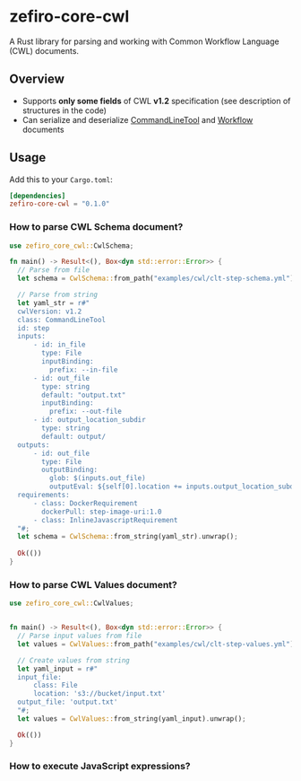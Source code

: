 # zefiro-core-cwl

A Rust library for parsing and working with Common Workflow Language (CWL) documents.

## Overview

* Supports **only some fields** of CWL **v1.2** specification (see description of structures in the code)
* Can serialize and deserialize [CommandLineTool](https://www.commonwl.org/v1.2/CommandLineTool.html) and [Workflow](https://www.commonwl.org/v1.2/Workflow.html) documents

## Usage

Add this to your `Cargo.toml`:

```toml
[dependencies]
zefiro-core-cwl = "0.1.0"
```


### How to parse CWL Schema document?

```rust
use zefiro_core_cwl::CwlSchema;

fn main() -> Result<(), Box<dyn std::error::Error>> {
  // Parse from file
  let schema = CwlSchema::from_path("examples/cwl/clt-step-schema.yml").unwrap();

  // Parse from string
  let yaml_str = r#"
  cwlVersion: v1.2
  class: CommandLineTool
  id: step
  inputs:
      - id: in_file
        type: File
        inputBinding:
          prefix: --in-file
      - id: out_file
        type: string
        default: "output.txt"
        inputBinding:
          prefix: --out-file
      - id: output_location_subdir
        type: string
        default: output/
  outputs:
      - id: out_file
        type: File
        outputBinding:
          glob: $(inputs.out_file)
          outputEval: ${self[0].location += inputs.output_location_subdir; return self[0]}
  requirements:
      - class: DockerRequirement
        dockerPull: step-image-uri:1.0
      - class: InlineJavascriptRequirement
  "#;
  let schema = CwlSchema::from_string(yaml_str).unwrap();
  
  Ok(())
}
```


### How to parse CWL Values document?

```rust
use zefiro_core_cwl::CwlValues;


fn main() -> Result<(), Box<dyn std::error::Error>> {
  // Parse input values from file
  let values = CwlValues::from_path("examples/cwl/clt-step-values.yml").unwrap();

  // Create values from string
  let yaml_input = r#"
  input_file:
      class: File
      location: 's3://bucket/input.txt'
  output_file: 'output.txt'
  "#;
  let values = CwlValues::from_string(yaml_input).unwrap();

  Ok(())
}
```

### How to execute JavaScript expressions?
